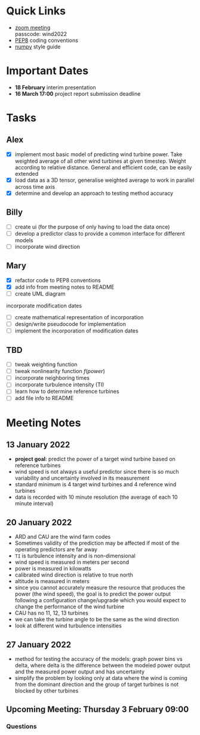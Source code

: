 # Quick Links
- [zoom meeting](https://ed-ac-uk.zoom.us/j/87477169710)  
  passcode: wind2022
- [PEP8](https://www.python.org/dev/peps/pep-0008/) coding conventions
- [numpy](https://numpydoc.readthedocs.io/en/latest/format.html) style guide

# Important Dates
- **18 February** interim presentation
- **16 March 17:00** project report submission deadline

# Tasks
## Alex
- [x] implement most basic model of predicting wind turbine power. Take weighted average of all other wind turbines at given timestep. Weight according to relative distance. General and efficient code, can be easily extended
- [x] load data as a 3D tensor, generalise weighted average to work in parallel across time axis
- [x] determine and develop an approach to testing method accuracy
## Billy
- [ ] create ui (for the purpose of only having to load the data once)
- [ ] develop a predictor class to provide a common interface for different models
- [ ] incorporate wind direction

## Mary
- [x] refactor code to PEP8 conventions
- [x] add info from meeting notes to README
- [ ] create UML diagram

incorporate modification dates
- [ ] create mathematical representation of incorporation
- [ ] design/write pseudocode for implementation
- [ ] implement the incorporation of modification dates

## TBD

- [ ] tweak weighting function
- [ ] tweak nonlinearity function $f(power)$
- [ ] incorporate neighboring times
- [ ] incorporate turbulence intensity (TI)
- [ ] learn how to determine reference turbines
- [ ] add file info to README

# Meeting Notes
## 13 January 2022
- **project goal**: predict the power of a target wind turbine based on reference turbines
- wind speed is not always a useful predictor since there is so much variability and uncertainty involved in its measurement
- standard minimum is 4 target wind turbines and 4 reference wind turbines
- data is recorded with 10 minute resolution (the average of each 10 minute interval)

## 20 January 2022
- ARD and CAU are the wind farm codes
- Sometimes validity of the prediction may be affected if most of the operating predictors are far away
- `TI` is turbulence intensity and is non-dimensional
- wind speed is measured in meters per second
- power is measured in kilowatts
- calibrated wind direction is relative to true north
- altitude is measured in meters
- since you cannot accurately measure the resource that produces the power (the wind speed), the goal is to predict the power output following a configuration change/upgrade which you would expect to change the performance of the wind turbine
- CAU has no 11, 12, 13 turbines
- we can take the turbine angle to be the same as the wind direction
- look at different wind turbulence intensities

## 27 January 2022
- method for testing the accuracy of the models: graph power bins vs delta, where delta is the difference between the modeled power output and the measured power output and has uncertainty
- simplify the problem by looking only at data where the wind is coming from the dominant direction and the group of target turbines is not blocked by other turbines

## Upcoming Meeting: Thursday 3 February 09:00
### Questions
